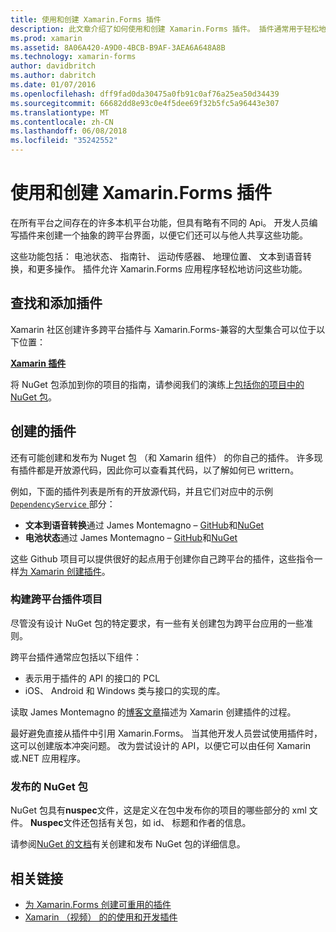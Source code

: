 ```yaml
---
title: 使用和创建 Xamarin.Forms 插件
description: 此文章介绍了如何使用和创建 Xamarin.Forms 插件。 插件通常用于轻松地公开的本机平台功能。
ms.prod: xamarin
ms.assetid: 8A06A420-A9D0-4BCB-B9AF-3AEA6A648A8B
ms.technology: xamarin-forms
author: davidbritch
ms.author: dabritch
ms.date: 01/07/2016
ms.openlocfilehash: dff9fad0da30475a0fb91c0af76a25ea50d34439
ms.sourcegitcommit: 66682dd8e93c0e4f5dee69f32b5fc5a96443e307
ms.translationtype: MT
ms.contentlocale: zh-CN
ms.lasthandoff: 06/08/2018
ms.locfileid: "35242552"
---
```

# <a name="consuming-and-creating-xamarinforms-plugins"></a>使用和创建 Xamarin.Forms 插件

在所有平台之间存在的许多本机平台功能，但具有略有不同的 Api。 开发人员编写插件来创建一个抽象的跨平台界面，以便它们还可以与他人共享这些功能。

这些功能包括： 电池状态、 指南针、 运动传感器、 地理位置、 文本到语音转换，和更多操作。 插件允许 Xamarin.Forms 应用程序轻松地访问这些功能。

## <a name="finding-and-adding-plugins"></a>查找和添加插件

Xamarin 社区创建许多跨平台插件与 Xamarin.Forms-兼容的大型集合可以位于以下位置：

[**Xamarin 插件**](https://github.com/xamarin/plugins)

将 NuGet 包添加到你的项目的指南，请参阅我们的演练上[包括你的项目中的 NuGet 包](/visualstudio/mac/nuget-walkthrough/)。


## <a name="creating-plugins"></a>创建的插件

还有可能创建和发布为 Nuget 包 （和 Xamarin 组件） 的你自己的插件。 许多现有插件都是开放源代码，因此你可以查看其代码，以了解如何已 writtern。

例如，下面的插件列表是所有的开放源代码，并且它们对应中的示例[ `DependencyService` ](~/xamarin-forms/app-fundamentals/dependency-service/index.md)部分：

- **文本到语音转换**通过 James Montemagno &ndash; [GitHub](https://github.com/jamesmontemagno/Xamarin.Plugins/tree/master/TextToSpeech)和[NuGet](https://www.nuget.org/packages/Xam.Plugin.Battery)
- **电池状态**通过 James Montemagno &ndash; [GitHub](https://github.com/jamesmontemagno/Xamarin.Plugins/tree/master/Battery)和[NuGet](https://www.nuget.org/packages/Xam.Plugins.TextToSpeech/)

这些 Github 项目可以提供很好的起点用于创建你自己跨平台的插件，这些指令一样[为 Xamarin 创建插件](https://github.com/xamarin/plugins#create-a-plugin-for-xamarin)。

### <a name="structuring-cross-platform-plugin-projects"></a>构建跨平台插件项目

尽管没有设计 NuGet 包的特定要求，有一些有关创建包为跨平台应用的一些准则。

跨平台插件通常应包括以下组件：

- 表示用于插件的 API 的接口的 PCL
- iOS、 Android 和 Windows 类与接口的实现的库。

读取 James Montemagno 的[博客文章](https://blog.xamarin.com/creating-reusable-plugins-for-xamarin-forms/)描述为 Xamarin 创建插件的过程。

最好避免直接从插件中引用 Xamarin.Forms。
当其他开发人员尝试使用插件时，这可以创建版本冲突问题。 改为尝试设计的 API，以便它可以由任何 Xamarin 或.NET 应用程序。

### <a name="publishing-nuget-packages"></a>发布的 NuGet 包

NuGet 包具有**nuspec**文件，这是定义在包中发布你的项目的哪些部分的 xml 文件。 **Nuspec**文件还包括有关包，如 id、 标题和作者的信息。

请参阅[NuGet 的文档](http://docs.nuget.org/create/creating-and-publishing-a-package)有关创建和发布 NuGet 包的详细信息。


## <a name="related-links"></a>相关链接

- [为 Xamarin.Forms 创建可重用的插件](https://blog.xamarin.com/creating-reusable-plugins-for-xamarin-forms)
- [Xamarin （视频） 的的使用和开发插件](https://university.xamarin.com/guestlectures/using-developing-plugins-for-xamarin)
